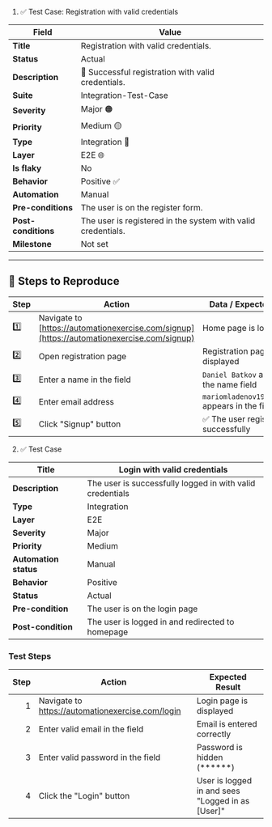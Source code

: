 1. ✅ Test Case: Registration with valid credentials

| Field              | Value                                           |
|--------------------|--------------------------------------------------|
| **Title**          | Registration with valid credentials.            |
| **Status**         | Actual                                           |
| **Description**    | 🎯 Successful registration with valid credentials. |
| **Suite**          | Integration-Test-Case                           |
| **Severity**       | Major 🟠                                         |
| **Priority**       | Medium 🟡                                        |
| **Type**           | Integration 🔗                                  |
| **Layer**          | E2E 🌐                                           |
| **Is flaky**       | No                                               |
| **Behavior**       | Positive ✅                                      |
| **Automation**     | Manual                                           |
| **Pre-conditions** | The user is on the register form.               |
| **Post-conditions**| The user is registered in the system with valid credentials. |
| **Milestone**      | Not set                                          |

---

## 📝 Steps to Reproduce

| Step | Action                                  | Data / Expected Result                         |
|------|-----------------------------------------|------------------------------------------------|
| 1️⃣  | Navigate to [https://automationexercise.com/signup](https://automationexercise.com/signup) | Home page is loaded                            |
| 2️⃣  | Open registration page                  | Registration page is displayed                 |
| 3️⃣  | Enter a name in the field               | `Daniel Batkov` appears in the name field      |
| 4️⃣  | Enter email address                     | `mariomladenov19023@abv.bg` appears in the field |
| 5️⃣  | Click "Signup" button                   | ✅ The user registered successfully             |

2. ✅ Test Case
   
| **Title**             | Login with valid credentials                       |
|-----------------------|----------------------------------------------------|
| **Description**       | The user is successfully logged in with valid credentials |
| **Type**              | Integration                                        |
| **Layer**             | E2E                                                |
| **Severity**          | Major                                              |
| **Priority**          | Medium                                             |
| **Automation status** | Manual                                             |
| **Behavior**          | Positive                                           |
| **Status**            | Actual                                             |
| **Pre-condition**     | The user is on the login page                      |
| **Post-condition**    | The user is logged in and redirected to homepage   |

### Test Steps

| **Step** | **Action**                             | **Expected Result**                                 |
|--------:|------------------------------------------|-----------------------------------------------------|
| 1       | Navigate to https://automationexercise.com/login | Login page is displayed                             |
| 2       | Enter valid email in the field           | Email is entered correctly                          |
| 3       | Enter valid password in the field        | Password is hidden (******)                         |
| 4       | Click the "Login" button                 | User is logged in and sees "Logged in as [User]"    |




